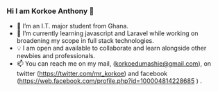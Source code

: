 ### Hi I am Korkoe Anthony 👋

- 🔭 I’m an I.T. major student from Ghana.
- 🌱 I’m currently learning javascript and Laravel while working on broadening my scope in full stack technologies.
- 💡 I am open and available to collaborate and learn alongside other newbies and professionals.
- 📫 You can reach me on my mail, (korkoedumashie@gmail.com), on twitter (https://twitter.com/mr_korkoe) and facebook (https://web.facebook.com/profile.php?id=100004814228685 ) .
<!--- ⚡ -->
<!--
**Korkoe27/Korkoe27** is a ✨ _special_ ✨ repository because its `README.md` (this file) appears on your GitHub profile.

Here are some ideas to get you started:



- 👯 I’m looking to collaborate on ...
- 🤔 I’m looking for help with ...
- 💬 Ask me about ...

- 😄 Pronouns: ...
- ⚡ Fun fact: ...
-->
